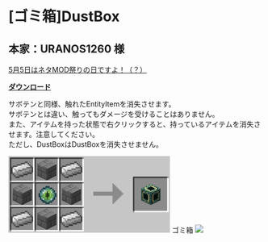 # [ゴミ箱]DustBox
## 本家：URANOS1260 様
[5月5日はネタMOD祭りの日ですよ！（？）](http://forum.minecraftuser.jp/viewtopic.php?f=13&t=1758&start=340#p97746)

[**ダウンロード**](https://github.com/eyeq/mod-1.11.2-DustBox/releases/download/1.0/1.11.2-DustBox-1.0.jar)

サボテンと同様、触れたEntityItemを消失させます。  
サボテンとは違い、触ってもダメージを受けることはありません。  
また、アイテムを持った状態で右クリックすると、持っているアイテムを消失させます。注意してください。  
ただし、DustBoxはDustBoxを消失させません。  

<img src="https://github.com/eyeq/mod-1.11.2-DustBox/blob/master/screenshots/%E3%82%B4%E3%83%9F%E7%AE%B1(DustBox).png" width="320px">  
ゴミ箱


<img src="https://github.com/eyeq/mod-1.11.2-DustBox/blob/master/screenshots/%E8%A8%AD%E7%BD%AE.png" width="320px">  
